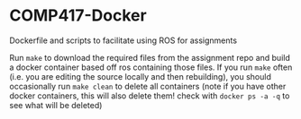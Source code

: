 # COMP417-Docker
Dockerfile and scripts to facilitate using ROS for assignments

Run `make` to download the required files from the assignment repo and
build a docker container based off ros containing those files. If you
run `make` often (i.e. you are editing the source locally and then
rebuilding), you should occasionally run `make clean` to delete all
containers (note if you have other docker containers, this will also
delete them! check with `docker ps -a -q` to see what will be deleted)
